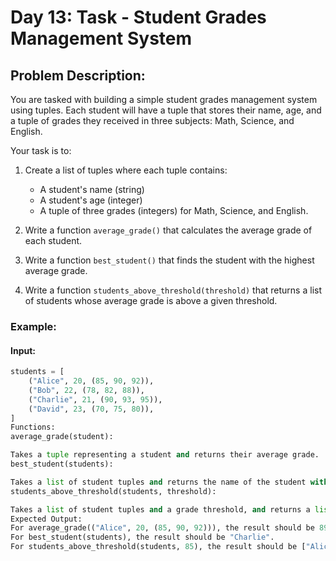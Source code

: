 # Day 13: Task - Student Grades Management System

## Problem Description:

You are tasked with building a simple student grades management system using tuples. Each student will have a tuple that stores their name, age, and a tuple of grades they received in three subjects: Math, Science, and English.

Your task is to:

1. Create a list of tuples where each tuple contains:
   - A student's name (string)
   - A student's age (integer)
   - A tuple of three grades (integers) for Math, Science, and English.

2. Write a function `average_grade()` that calculates the average grade of each student.

3. Write a function `best_student()` that finds the student with the highest average grade.

4. Write a function `students_above_threshold(threshold)` that returns a list of students whose average grade is above a given threshold.

### Example:

#### Input:
```python
students = [
    ("Alice", 20, (85, 90, 92)),
    ("Bob", 22, (78, 82, 88)),
    ("Charlie", 21, (90, 93, 95)),
    ("David", 23, (70, 75, 80)),
]
Functions:
average_grade(student):

Takes a tuple representing a student and returns their average grade.
best_student(students):

Takes a list of student tuples and returns the name of the student with the highest average grade.
students_above_threshold(students, threshold):

Takes a list of student tuples and a grade threshold, and returns a list of students whose average grade is above the threshold.
Expected Output:
For average_grade(("Alice", 20, (85, 90, 92))), the result should be 89.0.
For best_student(students), the result should be "Charlie".
For students_above_threshold(students, 85), the result should be ["Alice", "Charlie"].
